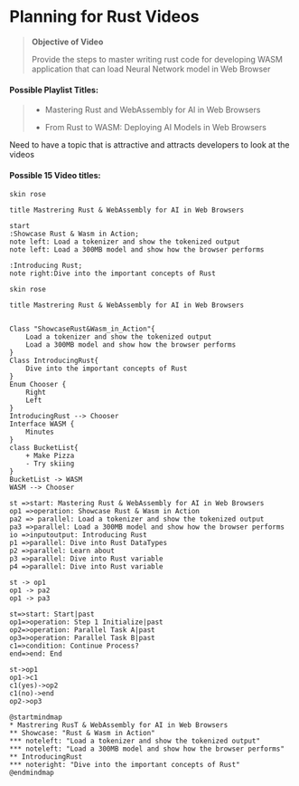 # Planning for Rust Videos

> **Objective of Video**
> 
> Provide the steps to master writing rust code for developing WASM application that can load Neural Network model in Web Browser 

#### Possible Playlist Titles:

> + Mastering Rust and WebAssembly for AI in Web Browsers
> 
> + From Rust to WASM: Deploying AI Models in Web Browsers

Need to have a topic that is attractive and attracts developers to look at the videos

#### Possible 15 Video titles:

```plantuml
skin rose

title Mastrering Rust & WebAssembly for AI in Web Browsers

start 
:Showcase Rust & Wasm in Action;
note left: Load a tokenizer and show the tokenized output
note left: Load a 300MB model and show how the browser performs

:Introducing Rust;
note right:Dive into the important concepts of Rust
```

```plantuml
skin rose

title Mastrering Rust & WebAssembly for AI in Web Browsers


Class "ShowcaseRust&Wasm_in_Action"{
    Load a tokenizer and show the tokenized output
    Load a 300MB model and show how the browser performs
}
Class IntroducingRust{
    Dive into the important concepts of Rust
}
Enum Chooser {
    Right
    Left
}
IntroducingRust --> Chooser
Interface WASM {
    Minutes
}
class BucketList{
    + Make Pizza
    - Try skiing
}
BucketList -> WASM 
WASM --> Chooser
```

```flowchart
st =>start: Mastering Rust & WebAssembly for AI in Web Browsers
op1 =>operation: Showcase Rust & Wasm in Action
pa2 => parallel: Load a tokenizer and show the tokenized output
pa3 =>parallel: Load a 300MB model and show how the browser performs
io =>inputoutput: Introducing Rust
p1 =>parallel: Dive into Rust DataTypes
p2 =>parallel: Learn about 
p3 =>parallel: Dive into Rust variable
p4 =>parallel: Dive into Rust variable

st -> op1
op1 -> pa2
op1 -> pa3
```

```flowchart
st=>start: Start|past
op1=>operation: Step 1 Initialize|past
op2=>operation: Parallel Task A|past
op3=>operation: Parallel Task B|past
c1=>condition: Continue Process?
end=>end: End

st->op1
op1->c1
c1(yes)->op2
c1(no)->end
op2->op3
```

```plantuml
@startmindmap
* Mastrering RusT & WebAssembly for AI in Web Browsers
** Showcase: "Rust & Wasm in Action"
*** noteleft: "Load a tokenizer and show the tokenized output"
*** noteleft: "Load a 300MB model and show how the browser performs"
** IntroducingRust
*** noteright: "Dive into the important concepts of Rust"
@endmindmap
```
